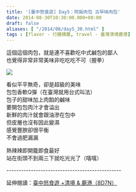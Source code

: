 ```yaml
---
title: '[臺中怒食遊] Day5：阿振肉包 古早味肉包'
date: 2014-08-30T10:30:00.000+08:00
draft: false
aliases: [ "/2014/08/day5_30.html" ]
tags : [flavor - 行膳積腹, travel - 臺灣清境鹿港]
---
```


這個這個肉包，就是連不喜歡吃中式鹹包的鄙人  
也覺得非常非常美味非吃吃吃不可（握拳）  

![](/images/taichung5n.jpg)

看似平平無奇，卻是超級的美味  
包包香軟Q彈（在臺灣就用台式叫法）  
包子的甜味加上肉餡的鹹味  
要開包包肉汁才會溢出  
新鮮的肉汁就會跟油滲在包中  
但皮層也沒有因此變濕  
感覺豐腴卻很平衡  
不會過肥漏漏  
  
熱辣辣即開籠即食最好  
站在街頭不到兩三下就吃光光了（嘻嘻）  
  
\-----------------------------------------------  
  
延伸閱讀：[臺中怒食遊 +清境 & 鹿港（8D7N）](https://hidie.net/taichung8d7n/)
